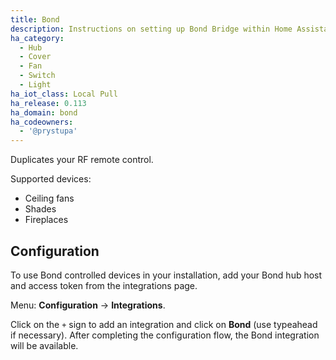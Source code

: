 ```yaml
---
title: Bond
description: Instructions on setting up Bond Bridge within Home Assistant.
ha_category:
  - Hub
  - Cover
  - Fan
  - Switch
  - Light
ha_iot_class: Local Pull
ha_release: 0.113
ha_domain: bond
ha_codeowners:
  - '@prystupa'
---
```


Duplicates your RF remote control.

Supported devices:

- Ceiling fans
- Shades
- Fireplaces

## Configuration

To use Bond controlled devices in your installation, add your Bond hub host and access token from the integrations page.

Menu: **Configuration** -> **Integrations**.

Click on the `+` sign to add an integration and click on **Bond** (use typeahead if necessary).
After completing the configuration flow, the Bond integration will be available.
